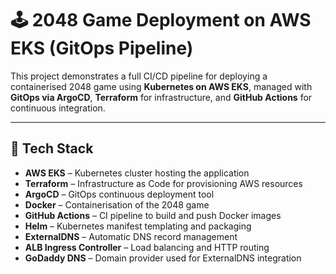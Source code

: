 # 🕹️ 2048 Game Deployment on AWS EKS (GitOps Pipeline)

This project demonstrates a full CI/CD pipeline for deploying a containerised 2048 game using **Kubernetes on AWS EKS**, managed with **GitOps via ArgoCD**, **Terraform** for infrastructure, and **GitHub Actions** for continuous integration.

---

## 🔧 Tech Stack

- **AWS EKS** – Kubernetes cluster hosting the application  
- **Terraform** – Infrastructure as Code for provisioning AWS resources  
- **ArgoCD** – GitOps continuous deployment tool  
- **Docker** – Containerisation of the 2048 game  
- **GitHub Actions** – CI pipeline to build and push Docker images  
- **Helm** – Kubernetes manifest templating and packaging  
- **ExternalDNS** – Automatic DNS record management  
- **ALB Ingress Controller** – Load balancing and HTTP routing  
- **GoDaddy DNS** – Domain provider used for ExternalDNS integration
